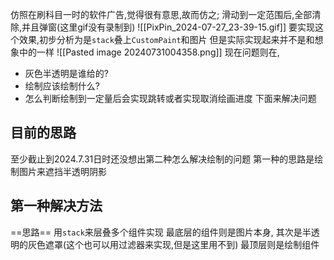 仿照在刷科目一时的软件广告,觉得很有意思,故而仿之;
滑动到一定范围后,全部清除,并且弹窗(这里gif没有录制到)
![[PixPin_2024-07-27_23-39-15.gif]]
要实现这个效果,初步分析为是`stack`叠上`CustomPaint`和图片
但是实际实现起来并不是和想象中的一样
![[Pasted image 20240731004358.png]]
现在问题则在,
- 灰色半透明是谁给的?
- 绘制应该绘制什么?
- 怎么判断绘制到一定量后会实现跳转或者实现取消绘画进度
下面来解决问题
## 目前的思路
至少截止到2024.7.31日时还没想出第二种怎么解决绘制的问题
第一种的思路是绘制图片来遮挡半透明阴影
## 第一种解决方法
==思路==
用`stack`来层叠多个组件实现
最底层的组件则是图片本身,
其次是半透明的灰色遮罩(这个也可以用过滤器来实现,但是这里用不到)
最顶层则是绘制组件
